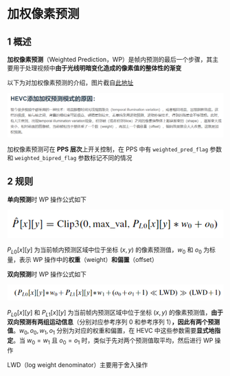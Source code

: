 # 加权像素预测

## 1 概述

**加权像素预测**（Weighted Prediction，WP）是帧内预测的最后一个步骤，其主要用于处理视频中**由于光线明暗变化造成的像素值的整体性的渐变**

以下为对加权像素预测的介绍，图片截自[此地址](https://blog.csdn.net/linpengbin/article/details/49497287)

![加权像素预测_8534154240](markdown_images/%E5%8A%A0%E6%9D%83%E5%83%8F%E7%B4%A0%E9%A2%84%E6%B5%8B_8534154240.png)

加权像素预测可在 **PPS 层次**上开关控制，在 PPS 中有 `weighted_pred_flag` 参数和 `weighted_bipred_flag` 参数标记不同的情况

## 2 规则

**单向预测**时 WP 操作公式如下

![加权像素预测_6720680960](markdown_images/%E5%8A%A0%E6%9D%83%E5%83%8F%E7%B4%A0%E9%A2%84%E6%B5%8B_6720680960.png)

$P_{L0}[x][y]$ 为当前帧内预测区域中位于坐标 $(x,y)$ 的像素预测值，$w_0$ 和 $o_0$ 为标量，表示 WP 操作中的**权重**（weight）**和偏置**（offset）

**双向预测**时 WP 操作公式如下

![加权像素预测_7402692608](markdown_images/%E5%8A%A0%E6%9D%83%E5%83%8F%E7%B4%A0%E9%A2%84%E6%B5%8B_7402692608.png)

$P_{L0}[x][y]$ 和 $P_{L1}[x][y]$ 为当前帧内预测区域中位于坐标 $(x,y)$ 的像素预测值，**由于双向预测有两组运动信息**（分别对应参考序列 0 和参考序列 1）**，因此有两个预测值**。$w_0,o_0,w_1,o_1$ 分别为对应的权重和偏置，在 HEVC 中这些参数需要**显式地指定**。当 $w_0=w_1$ 且 $o_0=o_1$ 时，类似于先对两个预测值取平均，然后进行 WP 操作

LWD（log weight denominator）主要用于舍入操作